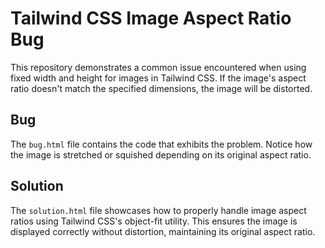 # Tailwind CSS Image Aspect Ratio Bug

This repository demonstrates a common issue encountered when using fixed width and height for images in Tailwind CSS.  If the image's aspect ratio doesn't match the specified dimensions, the image will be distorted.

## Bug

The `bug.html` file contains the code that exhibits the problem.  Notice how the image is stretched or squished depending on its original aspect ratio.

## Solution

The `solution.html` file showcases how to properly handle image aspect ratios using Tailwind CSS's object-fit utility.  This ensures the image is displayed correctly without distortion, maintaining its original aspect ratio.